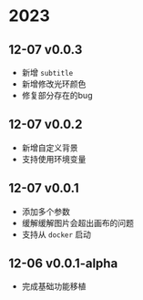 # 2023

## 12-07 v0.0.3

- 新增 `subtitle`
- 新增修改光环颜色
- 修复部分存在的bug

## 12-07 v0.0.2

- 新增自定义背景
- 支持使用环境变量

## 12-07 v0.0.1

- 添加多个参数
- 缓解缓解图片会超出画布的问题
- 支持从 `docker` 启动

## 12-06 v0.0.1-alpha
- 完成基础功能移植